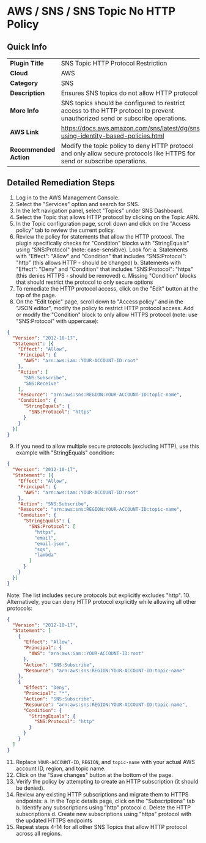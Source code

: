 # AWS / SNS / SNS Topic No HTTP Policy

## Quick Info

| | |
|-|-|
| **Plugin Title** | SNS Topic HTTP Protocol Restriction |
| **Cloud** | AWS |
| **Category** | SNS |
| **Description** | Ensures SNS topics do not allow HTTP protocol |
| **More Info** | SNS topics should be configured to restrict access to the HTTP protocol to prevent unauthorized send or subscribe operations. |
| **AWS Link** | https://docs.aws.amazon.com/sns/latest/dg/sns-using-identity-based-policies.html |
| **Recommended Action** | Modify the topic policy to deny HTTP protocol and only allow secure protocols like HTTPS for send or subscribe operations. |

## Detailed Remediation Steps
1. Log in to the AWS Management Console.
2. Select the "Services" option and search for SNS. </br>
3. In the left navigation panel, select "Topics" under SNS Dashboard. </br>
4. Select the Topic that allows HTTP protocol by clicking on the Topic ARN.</br>
5. In the Topic configuration page, scroll down and click on the "Access policy" tab to review the current policy.</br>
6. Review the policy for statements that allow the HTTP protocol. The plugin specifically checks for "Condition" blocks with "StringEquals" using "SNS:Protocol" (note: case-sensitive). Look for:
   a. Statements with "Effect": "Allow" and "Condition" that includes "SNS:Protocol": "http" (this allows HTTP - should be changed)
   b. Statements with "Effect": "Deny" and "Condition" that includes "SNS:Protocol": "https" (this denies HTTPS - should be removed)
   c. Missing "Condition" blocks that should restrict the protocol to only secure options
7. To remediate the HTTP protocol access, click on the "Edit" button at the top of the page.</br>
8. On the "Edit topic" page, scroll down to "Access policy" and in the "JSON editor", modify the policy to restrict HTTP protocol access. Add or modify the "Condition" block to only allow HTTPS protocol (note: use "SNS:Protocol" with uppercase):</br>
```json
{
  "Version": "2012-10-17",
  "Statement": [{
    "Effect": "Allow",
    "Principal": {
      "AWS": "arn:aws:iam::YOUR-ACCOUNT-ID:root"
    },
    "Action": [
      "SNS:Subscribe",
      "SNS:Receive"
    ],
    "Resource": "arn:aws:sns:REGION:YOUR-ACCOUNT-ID:topic-name",
    "Condition": {
      "StringEquals": {
        "SNS:Protocol": "https"
      }
    }
  }]
}
```
9. If you need to allow multiple secure protocols (excluding HTTP), use this example with "StringEquals" condition:</br>
```json
{
  "Version": "2012-10-17",
  "Statement": [{
    "Effect": "Allow",
    "Principal": {
      "AWS": "arn:aws:iam::YOUR-ACCOUNT-ID:root"
    },
    "Action": "SNS:Subscribe",
    "Resource": "arn:aws:sns:REGION:YOUR-ACCOUNT-ID:topic-name",
    "Condition": {
      "StringEquals": {
        "SNS:Protocol": [
          "https",
          "email",
          "email-json",
          "sqs",
          "lambda"
        ]
      }
    }
  }]
}
```
Note: The list includes secure protocols but explicitly excludes "http".
10. Alternatively, you can deny HTTP protocol explicitly while allowing all other protocols:</br>
```json
{
  "Version": "2012-10-17",
  "Statement": [
    {
      "Effect": "Allow",
      "Principal": {
        "AWS": "arn:aws:iam::YOUR-ACCOUNT-ID:root"
      },
      "Action": "SNS:Subscribe",
      "Resource": "arn:aws:sns:REGION:YOUR-ACCOUNT-ID:topic-name"
    },
    {
      "Effect": "Deny",
      "Principal": "*",
      "Action": "SNS:Subscribe",
      "Resource": "arn:aws:sns:REGION:YOUR-ACCOUNT-ID:topic-name",
      "Condition": {
        "StringEquals": {
          "SNS:Protocol": "http"
        }
      }
    }
  ]
}
```
11. Replace `YOUR-ACCOUNT-ID`, `REGION`, and `topic-name` with your actual AWS account ID, region, and topic name.</br>
12. Click on the "Save changes" button at the bottom of the page.</br>
13. Verify the policy by attempting to create an HTTP subscription (it should be denied).</br>
14. Review any existing HTTP subscriptions and migrate them to HTTPS endpoints:
   a. In the Topic details page, click on the "Subscriptions" tab
   b. Identify any subscriptions using "http" protocol
   c. Delete the HTTP subscriptions
   d. Create new subscriptions using "https" protocol with the updated HTTPS endpoints
15. Repeat steps 4-14 for all other SNS Topics that allow HTTP protocol across all regions.</br>